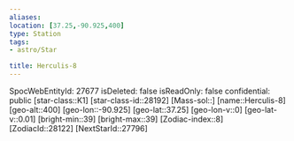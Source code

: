 ```yaml
---
aliases: 
location: [37.25,-90.925,400]
type: Station
tags:
- astro/Star

title: Herculis-8
---
```

SpocWebEntityId: 27677
isDeleted: false
isReadOnly: false
confidential: public
[star-class::K1]
[star-class-id::28192]
[Mass-sol::]
[name::Herculis-8]
[geo-alt::400]
[geo-lon::-90.925]
[geo-lat::37.25]
[geo-lon-v::0]
[geo-lat-v::0.01]
[bright-min::39]
[bright-max::39]
[Zodiac-index::8]
[ZodiacId::28122]
[NextStarId::27796]



